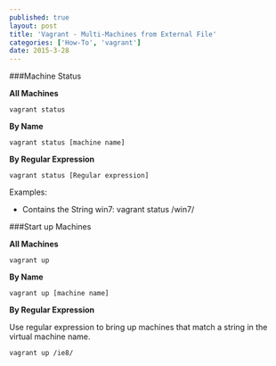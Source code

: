 ```yaml
---
published: true
layout: post
title: 'Vagrant - Multi-Machines from External File'
categories: ['How-To', 'vagrant']
date: 2015-3-28
---
```



###Machine Status

**All Machines**

	vagrant status

**By Name**

	vagrant status [machine name]

**By Regular Expression**

	vagrant status [Regular expression]

Examples:
* Contains the String win7: vagrant status /win7/
  

###Start up Machines

**All Machines**

	vagrant up

**By Name**

	vagrant up [machine name]

**By Regular Expression**

Use regular expression to bring up machines that match a string in the virtual machine name.

	vagrant up /ie8/

